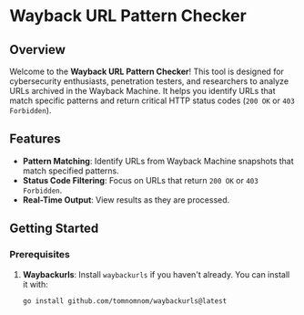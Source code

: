 # Wayback URL Pattern Checker

## Overview

Welcome to the **Wayback URL Pattern Checker**! This tool is designed for cybersecurity enthusiasts, penetration testers, and researchers to analyze URLs archived in the Wayback Machine. It helps you identify URLs that match specific patterns and return critical HTTP status codes (`200 OK` or `403 Forbidden`).

## Features

- **Pattern Matching**: Identify URLs from Wayback Machine snapshots that match specified patterns.
- **Status Code Filtering**: Focus on URLs that return `200 OK` or `403 Forbidden`.
- **Real-Time Output**: View results as they are processed.

## Getting Started

### Prerequisites

1. **Waybackurls**: Install `waybackurls` if you haven't already. You can install it with:
   ```bash
   go install github.com/tomnomnom/waybackurls@latest
